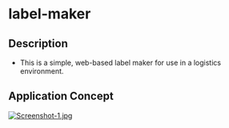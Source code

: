 # label-maker

## Description
- This is a simple, web-based label maker for use in a logistics environment.
## Application Concept

[![Screenshot-1.jpg](https://i.postimg.cc/DwS0XsLT/Screenshot-1.jpg)](https://postimg.cc/G41b04X7)
